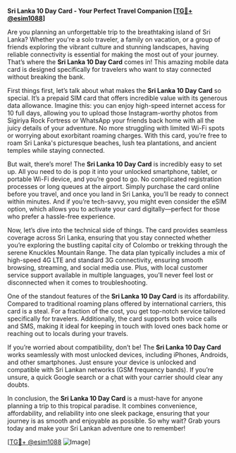 **Sri Lanka 10 Day Card - Your Perfect Travel Companion [[TG💪+ @esim1088](https://t.me/s/esim1088)]**

Are you planning an unforgettable trip to the breathtaking island of Sri Lanka? Whether you're a solo traveler, a family on vacation, or a group of friends exploring the vibrant culture and stunning landscapes, having reliable connectivity is essential for making the most out of your journey. That’s where the **Sri Lanka 10 Day Card** comes in! This amazing mobile data card is designed specifically for travelers who want to stay connected without breaking the bank.

First things first, let’s talk about what makes the **Sri Lanka 10 Day Card** so special. It’s a prepaid SIM card that offers incredible value with its generous data allowance. Imagine this: you can enjoy high-speed internet access for 10 full days, allowing you to upload those Instagram-worthy photos from Sigiriya Rock Fortress or WhatsApp your friends back home with all the juicy details of your adventure. No more struggling with limited Wi-Fi spots or worrying about exorbitant roaming charges. With this card, you’re free to roam Sri Lanka's picturesque beaches, lush tea plantations, and ancient temples while staying connected.

But wait, there’s more! The **Sri Lanka 10 Day Card** is incredibly easy to set up. All you need to do is pop it into your unlocked smartphone, tablet, or portable Wi-Fi device, and you’re good to go. No complicated registration processes or long queues at the airport. Simply purchase the card online before you travel, and once you land in Sri Lanka, you’ll be ready to connect within minutes. And if you’re tech-savvy, you might even consider the eSIM option, which allows you to activate your card digitally—perfect for those who prefer a hassle-free experience.

Now, let’s dive into the technical side of things. The card provides seamless coverage across Sri Lanka, ensuring that you stay connected whether you’re exploring the bustling capital city of Colombo or trekking through the serene Knuckles Mountain Range. The data plan typically includes a mix of high-speed 4G LTE and standard 3G connectivity, ensuring smooth browsing, streaming, and social media use. Plus, with local customer service support available in multiple languages, you’ll never feel lost or disconnected when it comes to troubleshooting.

One of the standout features of the **Sri Lanka 10 Day Card** is its affordability. Compared to traditional roaming plans offered by international carriers, this card is a steal. For a fraction of the cost, you get top-notch service tailored specifically for travelers. Additionally, the card supports both voice calls and SMS, making it ideal for keeping in touch with loved ones back home or reaching out to locals during your travels.

If you’re worried about compatibility, don’t be! The **Sri Lanka 10 Day Card** works seamlessly with most unlocked devices, including iPhones, Androids, and other smartphones. Just ensure your device is unlocked and compatible with Sri Lankan networks (GSM frequency bands). If you’re unsure, a quick Google search or a chat with your carrier should clear any doubts.

In conclusion, the **Sri Lanka 10 Day Card** is a must-have for anyone planning a trip to this tropical paradise. It combines convenience, affordability, and reliability into one sleek package, ensuring that your journey is as smooth and enjoyable as possible. So why wait? Grab yours today and make your Sri Lankan adventure one to remember!

[[TG💪+ @esim1088](https://t.me/s/esim1088) ![Image](https://i.postimg.cc/Y0z9fWf4/image.png)]